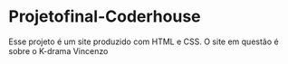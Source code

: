 # Projetofinal-Coderhouse
Esse projeto é um site produzido com HTML e CSS. O site em questão é sobre o K-drama Vincenzo
